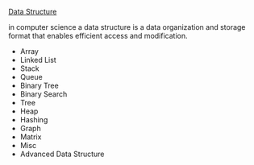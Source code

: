 [Data Structure](https://www.geeksforgeeks.org/data-structures/)

in computer science a data structure is a data organization and storage format that enables efficient access and modification.

- Array
- Linked List
- Stack
- Queue
- Binary Tree
- Binary Search
- Tree
- Heap
- Hashing
- Graph
- Matrix
- Misc
- Advanced Data Structure
